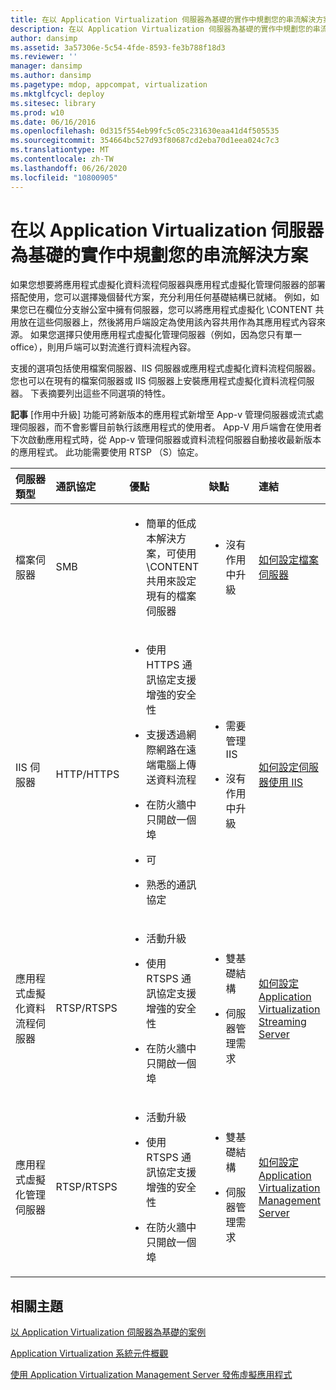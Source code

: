 ```yaml
---
title: 在以 Application Virtualization 伺服器為基礎的實作中規劃您的串流解決方案
description: 在以 Application Virtualization 伺服器為基礎的實作中規劃您的串流解決方案
author: dansimp
ms.assetid: 3a57306e-5c54-4fde-8593-fe3b788f18d3
ms.reviewer: ''
manager: dansimp
ms.author: dansimp
ms.pagetype: mdop, appcompat, virtualization
ms.mktglfcycl: deploy
ms.sitesec: library
ms.prod: w10
ms.date: 06/16/2016
ms.openlocfilehash: 0d315f554eb99fc5c05c231630eaa41d4f505535
ms.sourcegitcommit: 354664bc527d93f80687cd2eba70d1eea024c7c3
ms.translationtype: MT
ms.contentlocale: zh-TW
ms.lasthandoff: 06/26/2020
ms.locfileid: "10800905"
---
```

# 在以 Application Virtualization 伺服器為基礎的實作中規劃您的串流解決方案


如果您想要將應用程式虛擬化資料流程伺服器與應用程式虛擬化管理伺服器的部署搭配使用，您可以選擇幾個替代方案，充分利用任何基礎結構已就緒。 例如，如果您已在欄位分支辦公室中擁有伺服器，您可以將應用程式虛擬化 \\CONTENT 共用放在這些伺服器上，然後將用戶端設定為使用該內容共用作為其應用程式內容來源。 如果您選擇只使用應用程式虛擬化管理伺服器（例如，因為您只有單一 office），則用戶端可以對流進行資料流程內容。

支援的選項包括使用檔案伺服器、IIS 伺服器或應用程式虛擬化資料流程伺服器。 您也可以在現有的檔案伺服器或 IIS 伺服器上安裝應用程式虛擬化資料流程伺服器。 下表摘要列出這些不同選項的特性。

**記事** [作用中升級] 功能可將新版本的應用程式新增至 App-v 管理伺服器或流式處理伺服器，而不會影響目前執行該應用程式的使用者。 App-V 用戶端會在使用者下次啟動應用程式時，從 App-v 管理伺服器或資料流程伺服器自動接收最新版本的應用程式。 此功能需要使用 RTSP （S）協定。

 

<table>
<colgroup>
<col width="20%" />
<col width="20%" />
<col width="20%" />
<col width="20%" />
<col width="20%" />
</colgroup>
<thead>
<tr class="header">
<th align="left">伺服器類型</th>
<th align="left">通訊協定</th>
<th align="left">優點</th>
<th align="left">缺點</th>
<th align="left">連結</th>
</tr>
</thead>
<tbody>
<tr class="odd">
<td align="left"><p>檔案伺服器</p></td>
<td align="left"><p>SMB</p></td>
<td align="left"><ul>
<li><p>簡單的低成本解決方案，可使用 \CONTENT 共用來設定現有的檔案伺服器</p></li>
</ul></td>
<td align="left"><ul>
<li><p>沒有作用中升級</p></li>
</ul></td>
<td align="left"><p><a href="how-to-configure-the-file-server.md" data-raw-source="[How to Configure the File Server](how-to-configure-the-file-server.md)">如何設定檔案伺服器</a></p></td>
</tr>
<tr class="even">
<td align="left"><p>IIS 伺服器</p></td>
<td align="left"><p>HTTP/HTTPS</p></td>
<td align="left"><ul>
<li><p>使用 HTTPS 通訊協定支援增強的安全性</p></li>
<li><p>支援透過網際網路在遠端電腦上傳送資料流程</p></li>
<li><p>在防火牆中只開啟一個埠</p></li>
<li><p>可</p></li>
<li><p>熟悉的通訊協定</p></li>
</ul></td>
<td align="left"><ul>
<li><p>需要管理 IIS</p></li>
<li><p>沒有作用中升級</p></li>
</ul></td>
<td align="left"><p><a href="how-to-configure-the-server-for-iis.md" data-raw-source="[How to Configure the Server for IIS](how-to-configure-the-server-for-iis.md)">如何設定伺服器使用 IIS</a></p></td>
</tr>
<tr class="odd">
<td align="left"><p>應用程式虛擬化資料流程伺服器</p></td>
<td align="left"><p>RTSP/RTSPS</p></td>
<td align="left"><ul>
<li><p>活動升級</p></li>
<li><p>使用 RTSPS 通訊協定支援增強的安全性</p></li>
<li><p>在防火牆中只開啟一個埠</p></li>
</ul></td>
<td align="left"><ul>
<li><p>雙基礎結構</p></li>
<li><p>伺服器管理需求</p></li>
</ul></td>
<td align="left"><p><a href="how-to-configure-the-application-virtualization-streaming-servers.md" data-raw-source="[How to Configure the Application Virtualization Streaming Servers](how-to-configure-the-application-virtualization-streaming-servers.md)">如何設定 Application Virtualization Streaming Server</a></p></td>
</tr>
<tr class="even">
<td align="left"><p>應用程式虛擬化管理伺服器</p></td>
<td align="left"><p>RTSP/RTSPS</p></td>
<td align="left"><ul>
<li><p>活動升級</p></li>
<li><p>使用 RTSPS 通訊協定支援增強的安全性</p></li>
<li><p>在防火牆中只開啟一個埠</p></li>
</ul></td>
<td align="left"><ul>
<li><p>雙基礎結構</p></li>
<li><p>伺服器管理需求</p></li>
</ul></td>
<td align="left"><p><a href="how-to-configure-the-application-virtualization-management-servers.md" data-raw-source="[How to Configure the Application Virtualization Management Servers](how-to-configure-the-application-virtualization-management-servers.md)">如何設定 Application Virtualization Management Server</a></p></td>
</tr>
</tbody>
</table>

 

## 相關主題


[以 Application Virtualization 伺服器為基礎的案例](application-virtualization-server-based-scenario.md)

[Application Virtualization 系統元件概觀](overview-of-the-application-virtualization-system-components.md)

[使用 Application Virtualization Management Server 發佈虛擬應用程式](publishing-virtual-applications-using-application-virtualization-management-servers.md)

 

 





